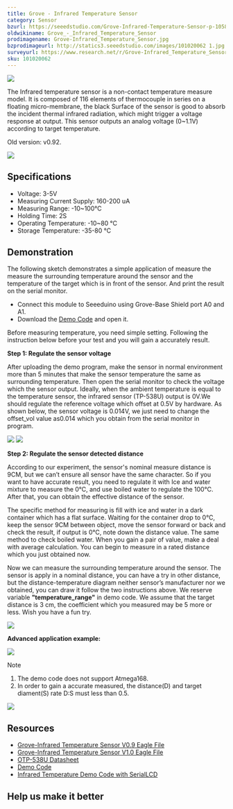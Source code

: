 ```yaml
---
title: Grove - Infrared Temperature Sensor
category: Sensor
bzurl: https://seeedstudio.com/Grove-Infrared-Temperature-Sensor-p-1058.html
oldwikiname: Grove_-_Infrared_Temperature_Sensor
prodimagename: Grove-Infrared_Temperature_Sensor.jpg
bzprodimageurl: http://statics3.seeedstudio.com/images/101020062 1.jpg
surveyurl: https://www.research.net/r/Grove-Infrared_Temperature_Sensor
sku: 101020062
---
```


![](https://github.com/SeeedDoc/WikiMigrationSync/raw/master/docs/assets/Grove-Infrared_Temperature_Sensor/img/Grove-Infrared_Temperature_Sensor.jpg)

The Infrared temperature sensor is a non-contact temperature measure model. It is composed of 116 elements of thermocouple in series on a floating micro-membrane, the black Surface of the sensor is good to absorb the incident thermal infrared radiation, which might trigger a voltage response at output. This sensor outputs an analog voltage (0~1.1V) according to target temperature.

Old version: v0.92.

[![](https://github.com/SeeedDoc/WikiMigrationSync/raw/master/docs/assets/common/Get_One_Now_Banner.png)](http://www.seeedstudio.com/Grove-Infrared-Temperature-Sensor-p-1058.html)

Specifications
-------------

-   Voltage: 3-5V
-   Measuring Current Supply: 160-200 uA
-   Measuring Range: -10~100°C
-   Holding Time: 2S
-   Operating Temperature: -10~80 °C
-   Storage Temperature: -35-80 °C

Demonstration
-------------

The following sketch demonstrates a simple application of measure the measure the surrounding temperature around the sensor and the temperature of the target which is in front of the sensor. And print the result on the serial monitor.

-   Connect this module to Seeeduino using Grove-Base Shield port A0 and A1.
-   Download the [Demo Code](https://github.com/SeeedDoc/WikiMigrationSync/raw/master/docs/assets/Grove-Infrared_Temperature_Sensor/res/MeasureTemperature.zip) and open it.

Before measuring temperature, you need simple setting. Following the instruction below before your test and you will gain a accurately result.

**Step 1: Regulate the sensor voltage**

After uploading the demo program, make the sensor in normal environment more than 5 minutes that make the sensor temperature the same as surrounding temperature. Then open the serial monitor to check the voltage which the sensor output. Ideally, when the ambient temperature is equal to the temperature sensor, the infrared sensor (TP-538U) output is 0V.We should regulate the reference voltage which offset at 0.5V by hardware. As shown below, the sensor voltage is 0.014V, we just need to change the offset\_vol value as0.014 which you obtain from the serial monitor in program.

![](https://github.com/SeeedDoc/WikiMigrationSync/raw/master/docs/assets/Grove-Infrared_Temperature_Sensor/img/Infrared_Temperature_Sensor_code2.jpg) 
![](https://github.com/SeeedDoc/WikiMigrationSync/raw/master/docs/assets/Grove-Infrared_Temperature_Sensor/img/Serialmonitor.jpg)

**Step 2: Regulate the sensor detected distance**

According to our experiment, the sensor's nominal measure distance is 9CM, but we can’t ensure all sensor have the same character. So if you want to have accurate result, you need to regulate it with Ice and water mixture to measure the 0℃, and use boiled water to regulate the 100℃. After that, you can obtain the effective distance of the sensor.

The specific method for measuring is fill with ice and water in a dark container which has a flat surface. Waiting for the container drop to 0℃, keep the sensor 9CM between object, move the sensor forward or back and check the result, if output is 0℃, note down the distance value. The same method to check boiled water. When you gain a pair of value, make a deal with average calculation. You can begin to measure in a rated distance which you just obtained now.

Now we can measure the surrounding temperature around the sensor. The sensor is apply in a nominal distance, you can have a try in other distance, but the distance-temperature diagram neither sensor’s manufacturer nor we obtained, you can draw it follow the two instructions above. We reserve variable **"temperature_range"** in demo code. We assume that the target distance is 3 cm, the coefficient which you measured may be 5 more or less. Wish you have a fun try.

![](https://github.com/SeeedDoc/WikiMigrationSync/raw/master/docs/assets/Grove-Infrared_Temperature_Sensor/img/Infrared_Temperature_Sensor_Code_1.jpg)

**Advanced application example:**

![](https://github.com/SeeedDoc/WikiMigrationSync/raw/master/docs/assets/Grove-Infrared_Temperature_Sensor/img/Infrared_temperature_example.JPG)

<div class="admonition note">
<p class="admonition-title">Note</p>
<ol><li> The demo code does not support Atmega168.</li>
<li>In order to gain a accurate measured, the distance(D) and target diament(S) rate D:S must less than 0.5.</li></ol>
</div>

![](https://github.com/SeeedDoc/WikiMigrationSync/raw/master/docs/assets/Grove-Infrared_Temperature_Sensor/img/Dsdiagram.jpg)

Resources
---------

-   [Grove-Infrared Temperature Sensor V0.9 Eagle File](https://github.com/SeeedDoc/WikiMigrationSync/raw/master/docs/assets/Grove-Infrared_Temperature_Sensor/res/Infrared_Temperature_Sensor_v0.92_egale_file.zip)
-   [Grove-Infrared Temperature Sensor V1.0 Eagle File](https://github.com/SeeedDoc/WikiMigrationSync/raw/master/docs/assets/Grove-Infrared_Temperature_Sensor/res/Infrared_Temperature_Sensor_V1.0_egale_file.zip)
-   [OTP-538U Datasheet](https://github.com/SeeedDoc/WikiMigrationSync/raw/master/docs/assets/Grove-Infrared_Temperature_Sensor/res/OTP-538Udatasheet.zip)
-   [Demo Code](https://github.com/SeeedDoc/WikiMigrationSync/raw/master/docs/assets/Grove-Infrared_Temperature_Sensor/res/MeasureTemperature.zip)
-   [Infrared Temperature Demo Code with SerialLCD](https://github.com/SeeedDoc/WikiMigrationSync/raw/master/docs/assets/Grove-Infrared_Temperature_Sensor/res/Infrared_temperature_demo_code_with_serialLCD.zip)

Help us make it better
-------------------------

<!-- This Markdown file was created from http://www.seeedstudio.com/wiki/Grove_-_Infrared_Temperature_Sensor -->
